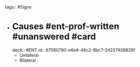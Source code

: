 tags:: #Signs

- # Causes #ent-prof-written #unanswered #card
  deck:: #ENT
  id:: 67580790-e6e4-46c2-8bc7-24227408829f
	- Unilateral
	- Bilateral